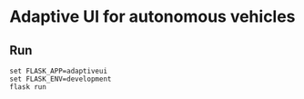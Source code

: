 # Adaptive UI for autonomous vehicles

## Run

```
set FLASK_APP=adaptiveui
set FLASK_ENV=development
flask run
```
